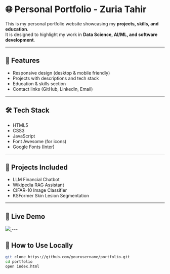 # 🌐 Personal Portfolio - Zuria Tahir

This is my personal portfolio website showcasing my **projects, skills, and education**.  
It is designed to highlight my work in **Data Science, AI/ML, and software development**.

---

## 🚀 Features
- Responsive design (desktop & mobile friendly)
- Projects with descriptions and tech stack
- Education & skills section
- Contact links (GitHub, LinkedIn, Email)

---

## 🛠️ Tech Stack
- HTML5
- CSS3
- JavaScript
- Font Awesome (for icons)
- Google Fonts (Inter)

---

## 📂 Projects Included
- LLM Financial Chatbot  
- Wikipedia RAG Assistant  
- CIFAR-10 Image Classifier  
- KSFormer Skin Lesion Segmentation  

---

## 🔗 Live Demo

<a href="https://zuriatahir-18.github.io/Portfolio/" target="_blank">
  <img src="https://img.shields.io/badge/Portfolio-Live-0e76a8?style=for-the-badge&logo=google-chrome" />
</a>
---

## 📌 How to Use Locally
```bash
git clone https://github.com/yourusername/portfolio.git
cd portfolio
open index.html
